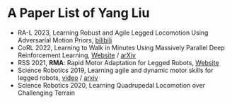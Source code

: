 # A Paper List of Yang Liu
- RA-L 2023, Learning Robust and Agile Legged Locomotion Using Adversarial Motion Priors, [bilibili](https://www.bilibili.com/video/BV1nM4y177rY/)
- CoRL 2022, Learning to Walk in Minutes Using Massively Parallel Deep Reinforcement Learning, [Website](https://leggedrobotics.github.io/legged_gym/) /  [arXiv](https://arxiv.org/abs/2109.11978)
- RSS 2021, **RMA**: Rapid Motor Adaptation for Legged Robots, [Website](https://ashish-kmr.github.io/rma-legged-robots/)
- Science Robotics 2019, Learning agile and dynamic motor skills for legged robots, [video](https://youtu.be/aTDkYFZFWug?si=uOz0P2ErlVum0TO0) / [arxiv](https://arxiv.org/abs/1901.08652)
- Science Robotics 2020, Learning Quadrupedal Locomotion over Challenging Terrain
